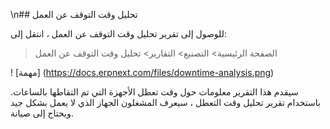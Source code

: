 \n## تحليل وقت التوقف عن العمل

للوصول إلى تقرير تحليل وقت التوقف عن العمل ، انتقل إلى:

> الصفحة الرئيسية> التصنيع> التقارير> تحليل وقت التوقف عن العمل

! [مهمة] (https://docs.erpnext.com/files/downtime-analysis.png)

سيقدم هذا التقرير معلومات حول وقت تعطل الأجهزة التي تم التقاطها بالساعات. باستخدام تقرير تحليل وقت التعطل ، سيعرف المشغلون الجهاز الذي لا يعمل بشكل جيد ويحتاج إلى صيانة.